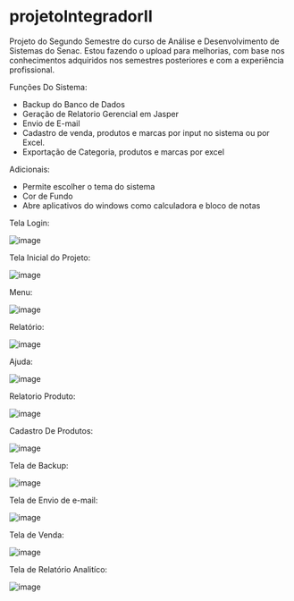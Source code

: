 # projetoIntegradorII

Projeto do Segundo Semestre do curso de Análise e Desenvolvimento de Sistemas do Senac.
Estou fazendo o upload para melhorias, com base nos conhecimentos adquiridos nos semestres posteriores e com a experiência profissional.

Funções Do Sistema:

- Backup do Banco de Dados
- Geração de Relatorio Gerencial em Jasper
- Envio de E-mail
- Cadastro de venda, produtos e marcas por input no sistema ou por Excel.
- Exportação de Categoria, produtos e marcas por excel

Adicionais:

- Permite escolher o tema do sistema
- Cor de Fundo
- Abre aplicativos do windows como calculadora e bloco de notas

Tela Login:

![image](https://user-images.githubusercontent.com/78769051/185759985-82b1c02a-1f95-475e-a024-ad70940a092c.png)

Tela Inicial do Projeto:

![image](https://user-images.githubusercontent.com/78769051/184447786-3efc3a51-f0b8-44d1-9ef2-7f2538bdd952.png)

Menu:

![image](https://user-images.githubusercontent.com/78769051/184447869-c9f65402-8462-4b81-9301-69c23bab9df7.png)

Relatório:

![image](https://user-images.githubusercontent.com/78769051/185760060-0da1981a-6c32-415d-88d1-a3bef3d82ce2.png)

Ajuda:

![image](https://user-images.githubusercontent.com/78769051/185760075-be198c40-5e7e-484f-9b59-4914f9deac5d.png)

Relatorio Produto:

![image](https://user-images.githubusercontent.com/78769051/185759961-1fb368ae-6971-41d6-85b5-fbda4b933bc5.png)

Cadastro De Produtos:

![image](https://user-images.githubusercontent.com/78769051/184451534-948ca35f-e246-485a-a68b-eb686f2184da.png)

Tela de Backup:

![image](https://user-images.githubusercontent.com/78769051/184448563-17142c82-b953-4d60-a41c-ee82d7c9b16e.png)

Tela de Envio de e-mail:

![image](https://user-images.githubusercontent.com/78769051/185471918-cc9f3b59-9c5e-4238-b6ac-ed66c0e3757e.png)

Tela de Venda:

![image](https://user-images.githubusercontent.com/78769051/188990556-39e3c800-bb5f-4cc2-aab1-e90e78542141.png)

Tela de Relatório Analitíco:

![image](https://user-images.githubusercontent.com/78769051/188990683-77a5cd79-9b54-4f68-8ab0-26a05fc5d796.png)

